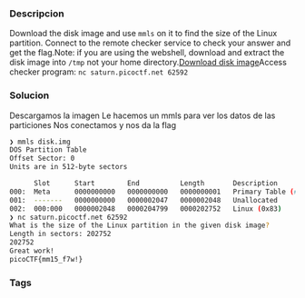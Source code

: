 ### Descripcion
Download the disk image and use `mmls` on it to find the size of the Linux partition. Connect to the remote checker service to check your answer and get the flag.Note: if you are using the webshell, download and extract the disk image into `/tmp` not your home directory.[Download disk image](https://artifacts.picoctf.net/c/164/disk.img.gz)Access checker program: `nc saturn.picoctf.net 62592`
### Solucion
Descargamos la imagen
Le hacemos un mmls para ver los datos de las particiones
Nos conectamos y nos da la flag
```bash
❯ mmls disk.img
DOS Partition Table
Offset Sector: 0
Units are in 512-byte sectors

      Slot      Start        End          Length       Description
000:  Meta      0000000000   0000000000   0000000001   Primary Table (#0)
001:  -------   0000000000   0000002047   0000002048   Unallocated
002:  000:000   0000002048   0000204799   0000202752   Linux (0x83)
❯ nc saturn.picoctf.net 62592
What is the size of the Linux partition in the given disk image?
Length in sectors: 202752
202752
Great work!
picoCTF{mm15_f7w!}
```
### Tags
